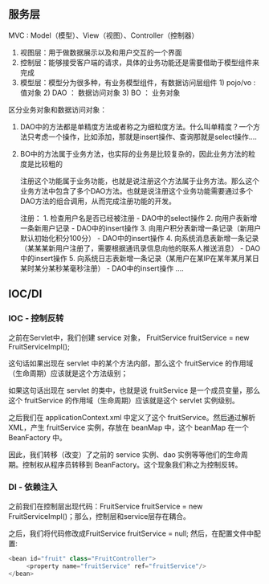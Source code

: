 ## 服务层

MVC : Model（模型）、View（视图）、Controller（控制器）

1) 视图层：用于做数据展示以及和用户交互的一个界面
2) 控制层：能够接受客户端的请求，具体的业务功能还是需要借助于模型组件来完成
3) 模型层：模型分为很多种，有业务模型组件，有数据访问层组件
          1) pojo/vo : 值对象
          2) DAO ： 数据访问对象
          3) BO ： 业务对象

区分业务对象和数据访问对象：

1. DAO中的方法都是单精度方法或者称之为细粒度方法。什么叫单精度？一个方法只考虑一个操作，比如添加，那就是insert操作、查询那就是select操作....

2. BO中的方法属于业务方法，也实际的业务是比较复杂的，因此业务方法的粒度是比较粗的

     注册这个功能属于业务功能，也就是说注册这个方法属于业务方法。那么这个业务方法中包含了多个DAO方法。也就是说注册这个业务功能需要通过多个DAO方法的组合调用，从而完成注册功能的开发。

     注册：
            1. 检查用户名是否已经被注册 - DAO中的select操作
            2. 向用户表新增一条新用户记录 - DAO中的insert操作
            3. 向用户积分表新增一条记录（新用户默认初始化积分100分） - DAO中的insert操作
            4. 向系统消息表新增一条记录（某某某新用户注册了，需要根据通讯录信息向他的联系人推送消息） - DAO中的insert操作
            5. 向系统日志表新增一条记录（某用户在某IP在某年某月某日某时某分某秒某毫秒注册） - DAO中的insert操作
                  ....

## IOC/DI

### IOC - 控制反转

之前在Servlet中，我们创建 service 对象， FruitService fruitService = new FruitServiceImpl();

这句话如果出现在 servlet 中的某个方法内部，那么这个 fruitService 的作用域（生命周期）应该就是这个方法级别；

如果这句话出现在 servlet 的类中，也就是说 fruitService 是一个成员变量，那么这个 fruitService 的作用域（生命周期）应该就是这个 servlet 实例级别。

之后我们在 applicationContext.xml 中定义了这个 fruitService。然后通过解析 XML，产生 fruitService 实例，存放在 beanMap 中，这个 beanMap 在一个 BeanFactory 中。

因此，我们转移（改变）了之前的 service 实例、dao 实例等等他们的生命周期。控制权从程序员转移到 BeanFactory。这个现象我们称之为控制反转。

### DI - 依赖注入

之前我们在控制层出现代码：FruitService fruitService = new FruitServiceImpl()；那么，控制层和service层存在耦合。

之后，我们将代码修改成FruitService fruitService = null; 然后，在配置文件中配置:

```java
<bean id="fruit" class="FruitController">
     <property name="fruitService" ref="fruitService"/>
</bean>
```


